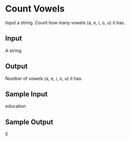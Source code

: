 # Count Vowels

Input a string. Count how many vowels (a, e, i, o, u) it has.

## Input
A string

## Output
Number of vowels (a, e, i, o, u) it has.

## Sample Input
education

## Sample Output
5

